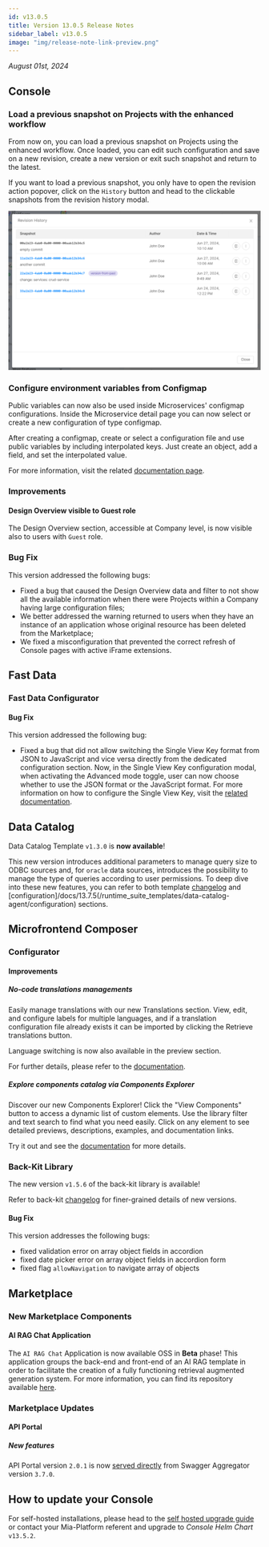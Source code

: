 ```yaml
---
id: v13.0.5
title: Version 13.0.5 Release Notes
sidebar_label: v13.0.5
image: "img/release-note-link-preview.png"
---
```


_August 01st, 2024_

## Console

### Load a previous snapshot on Projects with the enhanced workflow

From now on, you can load a previous snapshot on Projects using the enhanced workflow. Once loaded, you can edit such configuration and save on a new revision, create a new version or exit such snapshot and return to the latest.  

If you want to load a previous snapshot, you only have to open the revision action popover, click on the `History` button and head to the clickable snapshots from the revision history modal. 

![Load Snapshot](img/load-snapshot.png)

### Configure environment variables from Configmap

Public variables can now also be used inside Microservices' configmap configurations. Inside the Microservice detail page you can now select or create a new configuration of type configmap.

After creating a configmap, create or select a configuration file and use public variables by including interpolated keys. Just create an object, add a field, and set the interpolated value.

For more information, visit the related [documentation page](/docs/13.7.5/development_suite/api-console/api-design/public_variables#how-to-use-a-public-variable-in-a-configmap-configuration).

### Improvements

#### Design Overview visible to Guest role

The Design Overview section, accessible at Company level, is now visible also to users with `Guest` role.  

### Bug Fix

This version addressed the following bugs:

* Fixed a bug that caused the Design Overview data and filter to not show all the available information when there were Projects within a Company having large configuration files;
* We better addressed the warning returned to users when they have an instance of an application whose original resource has been deleted from the Marketplace;
* We fixed a misconfiguration that prevented the correct refresh of Console pages with active iFrame extensions.

## Fast Data

### Fast Data Configurator

#### Bug Fix

This version addressed the following bug:

* Fixed a bug that did not allow switching the Single View Key format from JSON to JavaScript and vice versa directly from the dedicated configuration section. Now, in the Single View Key configuration modal, when activating the Advanced mode toggle, user can now choose whether to use the JSON format or the JavaScript format. For more information on how to configure the Single View Key, visit the [related documentation](/docs/13.7.5/fast_data/configuration/config_maps/singleViewKey#choose-between-json-and-javascript-format-in-advanced-mode).

## Data Catalog

Data Catalog Template `v1.3.0` is **now available**!

This new version introduces additional parameters to manage query size to ODBC sources and, for `oracle` data sources, introduces the possibility to manage the type of queries according to user permissions. To deep dive into these new features, you can refer to both template [changelog](/docs/13.7.5/runtime_suite_templates/data-catalog-agent/changelog) and [configuration]/docs/13.7.5(/runtime_suite_templates/data-catalog-agent/configuration) sections.

## Microfrontend Composer

### Configurator

#### Improvements

##### No-code translations managements

Easily manage translations with our new Translations section. View, edit, and configure labels for multiple languages, and if a translation configuration file already exists it can be imported by clicking the Retrieve translations button. 

Language switching is now also available in the preview section.

For further details, please refer to the [documentation](/docs/13.7.5/microfrontend-composer/composer/structure#translations).

##### Explore components catalog via Components Explorer

Discover our new Components Explorer! Click the "View Components" button to access a dynamic list of custom elements. Use the library filter and text search to find what you need easily. Click on any element to see detailed previews, descriptions, examples, and documentation links. 

Try it out and see the [documentation](/docs/13.7.5/microfrontend-composer/composer/structure#components-explorer) for more details.

### Back-Kit Library

The new version `v1.5.6` of the back-kit library is available!

Refer to back-kit [changelog](/docs/13.7.5/microfrontend-composer/back-kit/changelog) for finer-grained details of new versions.

#### Bug Fix

This version addresses the following bugs:

* fixed validation error on array object fields in accordion
* fixed date picker error on array object fields in accordion form
* fixed flag `allowNavigation` to navigate array of objects

## Marketplace

### New Marketplace Components

#### AI RAG Chat Application 

The `AI RAG Chat` Application is now available OSS in **Beta** phase! This application groups the back-end and front-end of an AI RAG template in order to facilitate the creation of a fully functioning retrieval augmented generation system. For more information, you can find its repository available [here](https://github.com/mia-platform/ai-rag-template-chat).

### Marketplace Updates

#### API Portal

##### New features

API Portal version `2.0.1` is now [served directly](/docs/13.7.5/runtime_suite/swagger-aggregator/apis#static-route) from Swagger Aggregator version `3.7.0`.

## How to update your Console

For self-hosted installations, please head to the [self hosted upgrade guide](/docs/13.7.5/infrastructure/self-hosted/installation-chart/how-to-upgrade) or contact your Mia-Platform referent and upgrade to _Console Helm Chart_ `v13.5.2`.
